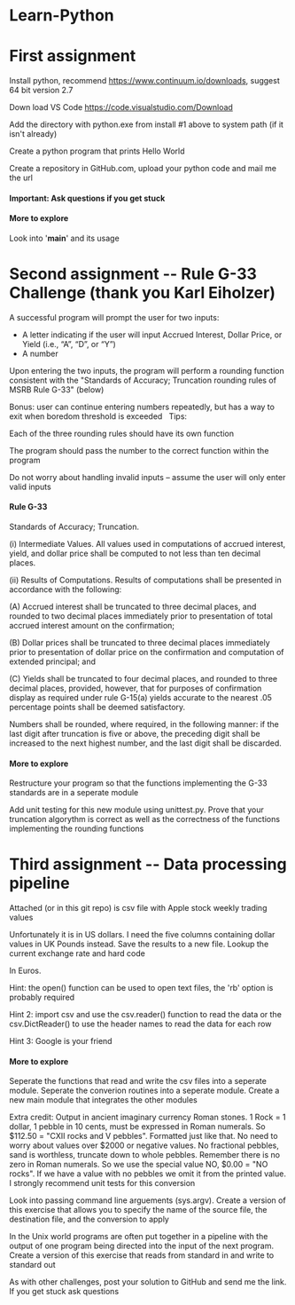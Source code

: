 # Learn-Python

# First assignment

Install python, recommend https://www.continuum.io/downloads, suggest 64 bit version 2.7

Down load VS Code https://code.visualstudio.com/Download 

Add the directory with python.exe from install #1 above to system path (if it isn't already)

Create a python program that prints Hello World

Create a repository in GitHub.com, upload your python code and mail me the url

#### Important: Ask questions if you get stuck

####  More to explore

Look into '__main__' and its usage

# Second assignment -- Rule G-33 Challenge (thank you Karl Eiholzer)

A successful program will prompt the user for two inputs:
- A letter indicating if the user will input Accrued Interest, Dollar Price, or Yield (i.e., “A”, “D”, or “Y”)
- A number

Upon entering the two inputs, the program will perform a rounding function consistent with the "Standards of Accuracy; Truncation rounding rules of MSRB Rule G-33" (below)

Bonus: user can continue entering numbers repeatedly, but has a way to exit when boredom threshold is exceeded
 
Tips:

Each of the three rounding rules should have its own function

The program should pass the number to the correct function within the program

Do not worry about handling invalid inputs – assume the user will only enter valid inputs

#### Rule G-33

Standards of Accuracy; Truncation.

(i) Intermediate Values. All values used in computations of accrued interest, yield, and dollar price shall be computed to not less than ten decimal places.

(ii) Results of Computations. Results of computations shall be presented in accordance with the following:

(A) Accrued interest shall be truncated to three decimal places, and rounded to two decimal places immediately prior to presentation of total accrued interest amount on the confirmation;

(B) Dollar prices shall be truncated to three decimal places immediately prior to presentation of dollar price on the confirmation and computation of extended principal; and

(C) Yields shall be truncated to four decimal places, and rounded to three decimal places, provided, however, that for purposes of confirmation display as required under rule G-15(a) yields accurate to the nearest .05 percentage points shall be deemed satisfactory.

Numbers shall be rounded, where required, in the following manner: if the last digit after truncation is five or above, the preceding digit shall be increased to the next highest number, and the last digit shall be discarded.

####  More to explore

Restructure your program so that the functions implementing the G-33 standards are in a seperate module

Add unit testing for this new module using unittest.py. Prove that your truncation algorythm is correct as well as the correctness of the functions implementing the rounding functions

# Third assignment -- Data processing pipeline

Attached (or in this git repo) is csv file with Apple stock weekly trading values

Unfortunately it is in US dollars. I need the five columns containing dollar values in UK Pounds instead. Save the results to a new file. Lookup the current exchange rate and hard code

In Euros.

Hint: the open() function can be used to open text files, the 'rb' option is probably required

Hint 2: import csv and use the csv.reader() function to read the data or the csv.DictReader() to use the header names to read the data for each row

Hint 3: Google is your friend

####  More to explore

Seperate the functions that read and write the csv files into a seperate module. Seperate the converion routines into a seperate module. Create a new main module that integrates the other modules

Extra credit: Output in ancient imaginary currency Roman stones. 1 Rock = 1 dollar, 1 pebble in 10 cents, must be expressed in Roman numerals. So $112.50 = "CXII rocks and V pebbles". Formatted just like that. No need to worry about values over $2000 or negative values. No fractional pebbles, sand is worthless, truncate down to whole pebbles. Remember there is no zero in Roman numerals. So we use the special value NO, $0.00 = "NO rocks". If we have a value with no pebbles we omit it from the printed value. I strongly recommend unit tests for this conversion

Look into passing command line arguements (sys.argv). Create a version of this exercise that allows you to specify the name of the source file, the destination file, and the conversion to apply

In the Unix world programs are often put together in a pipeline with the output of one program being directed into the input of the next program. Create a version of this exercise that reads from standard in and write to standard out

As with other challenges, post your solution to GitHub and send me the link. If you get stuck ask questions